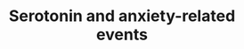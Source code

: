 ---
annotations:
- type: Cell Type Ontology
  value: cerebral cortex neuron
- type: Disease Ontology
  value: anxiety disorder
- type: Pathway Ontology
  value: disease pathway
- type: Pathway Ontology
  value: disease pathway
- type: Pathway Ontology
  value: signaling pathway
authors:
- Khanspers
- Egonw
- MaintBot
- Eweitz
description: 'Stress and anxiety disorders are risk factors for depression and these
  behaviours are modulated by corticotropin releasing factor (CRFR1) and serotonin
  (5-HT2R) receptors. (Source: Berg et al "5-Hydroxytryptamine type 2A receptors regulate
  cyclic AMP accumulation in a neuronal cell line by protein kinase C-dependent and
  calcium/calmodulin-dependent mechanisms").  Proteins on this pathway have targeted
  assays available via the [https://assays.cancer.gov/available_assays?wp_id=WP3944
  CPTAC Assay Portal]'
last-edited: 2021-12-17
organisms:
- Homo sapiens
redirect_from:
- /index.php/Pathway:WP3944
- /instance/WP3944
schema-jsonld:
- '@context': https://schema.org/
  '@id': https://wikipathways.github.io/pathways/WP3944.html
  '@type': Dataset
  creator:
    '@type': Organization
    name: WikiPathways
  description: 'Stress and anxiety disorders are risk factors for depression and these
    behaviours are modulated by corticotropin releasing factor (CRFR1) and serotonin
    (5-HT2R) receptors. (Source: Berg et al "5-Hydroxytryptamine type 2A receptors
    regulate cyclic AMP accumulation in a neuronal cell line by protein kinase C-dependent
    and calcium/calmodulin-dependent mechanisms").  Proteins on this pathway have
    targeted assays available via the [https://assays.cancer.gov/available_assays?wp_id=WP3944
    CPTAC Assay Portal]'
  keywords:
  - GRIN2D
  - FOS
  - NLGN1
  - HTR2C
  - PLEK
  - PLCD4
  - Serotonin
  - HTR1A
  - CRH
  - Ketanserin
  - PPP3CA
  - PRKCB
  - HTR2A
  - CRHR1
  - ARC
  license: CC0
  name: Serotonin and anxiety-related events
seo: CreativeWork
title: Serotonin and anxiety-related events
wpid: WP3944
---